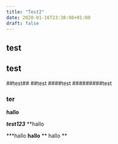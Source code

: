 ```yaml
---
title: "Test2"
date: 2020-01-16T23:38:08+01:00
draft: false
---
```


## test ##

## test
##test##
##test 
####test
#########test

### ter


**hallo**

***test123***
**hallo

***hallo
**hallo**
** hallo **

